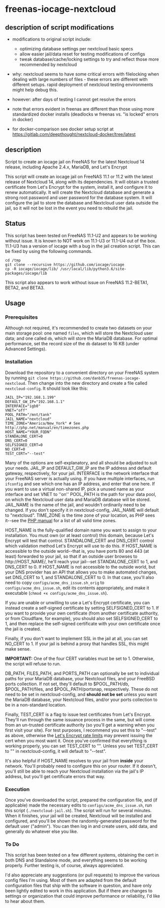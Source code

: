 # freenas-iocage-nextcloud

## description of script modifications
* modifications to original script include:
  * optimizing database settings per nextcloud basic specs
  * allow easier jail/data reset for testing modifications of configs
  * tweak database/cache/locking settings to try and reflect those more recommended by nextcloud
* why: nextcloud seems to have some critical errors with filelocking when dealing with large numbers of files - these errors are different with different setups. rapid deployment of nextcloud testing environments might help debug this.
* however: after days of testing I cannot get resolve the errors

* note that errors evident in freenas are different than those using more standardized docker installs (deadlocks w freenas vs. "is locked" errors in docker)
* for docker-comparison see docker setup script at https://gitlab.com/deepthought/nextcloud-docker/tree/latest

## description
Script to create an iocage jail on FreeNAS for the latest Nextcloud 14 release, including Apache 2.4.x, MariaDB, and Let's Encrypt

This script will create an iocage jail on FreeNAS 11.1 or 11.2 with the latest release of Nextcloud 14, along with its dependencies.  It will obtain a trusted certificate from Let's Encrypt for the system, install it, and configure it to renew automatically.  It will create the Nextcloud database and generate a strong root password and user password for the database system.  It will configure the jail to store the database and Nextcloud user data outside the jail, so it will not be lost in the event you need to rebuild the jail.

## Status
This script has been tested on FreeNAS 11.1-U2 and appears to be working without issue.  It is known to NOT work on 11.1-U3 or 11.1-U4 out of the box. 11.1-U3 has a version of iocage with a bug in the jail creation script. This can be fixed by using the following commands.

```
cd /tmp
git clone --recursive https://github.com/iocage/iocage
cp -R iocage/iocage/lib/ /usr/local/lib/python3.6/site-packages/iocage/lib
```
This script also appears to work without issue on FreeNAS 11.2-BETA1, BETA2, and BETA3.

## Usage

### Prerequisites
Although not required, it's recommended to create two datasets on your main storage pool: one named `files`, which will store the Nextcloud user data; and one called `db`, which will store the MariaDB database.  For optimal performance, set the record size of the `db` dataset to 16 KB (under Advanced Settings).

### Installation
Download the repository to a convenient directory on your FreeNAS system by running `git clone https://github.com/danb35/freenas-iocage-nextcloud`.  Then change into the new directory and create a file called `nextcloud-config`.  It should look like this:
```
JAIL_IP="192.168.1.199"
DEFAULT_GW_IP="192.168.1.1"
INTERFACE="igb0"
VNET="off"
POOL_PATH="/mnt/tank"
JAIL_NAME="nextcloud"
TIME_ZONE="America/New_York" # See http://php.net/manual/en/timezones.php
HOST_NAME="YOUR_FQDN"
STANDALONE_CERT=0
DNS_CERT=0
SELFSIGNED_CERT=0
NO_CERT=0
TEST_CERT="--test"
```
Many of the options are self-explanatory, and all should be adjusted to suit your needs.  JAIL_IP and DEFAULT_GW_IP are the IP address and default gateway, respectively, for your jail.  INTERFACE is the network interface that your FreeNAS server is actually using.  If you have multiple interfaces, run `ifconfig` and see which one has an IP address, and enter that one here. If you want to use a virtual non-shared IP, pick a unused name as your interface and set VNET to ''on''  POOL_PATH is the path for your data pool, on which the Nextcloud user data and MariaDB database will be stored.  JAIL_NAME is the name of the jail, and wouldn't ordinarily need to be changed.  If you don't specify it in nextcloud-config, JAIL_NAME will default to "nextcloud".  TIME_ZONE is the time zone of your location, as PHP sees it--see the [PHP manual](http://php.net/manual/en/timezones.php) for a list of all valid time zones.

HOST_NAME is the fully-qualified domain name you want to assign to your installation.  You must own (or at least control) this domain, because Let's Encrypt will test that control.  STANDALONE_CERT and DNS_CERT control which validation method Let's Encrypt will use to do this.  If HOST_NAME is accessible to the outside world--that is, you have ports 80 and 443 (at least) forwarded to your jail, so that if an outside user browses to http://HOST_NAME/, he'll reach your jail--set STANDALONE_CERT to 1, and DNS_CERT to 0.  If HOST_NAME is not accessible to the outside world, but your DNS provider has an API that allows you to make automated changes, set DNS_CERT to 1, and STANDALONE_CERT to 0.  In that case, you'll also need to copy `configs/acme_dns_issue.sh_orig` to `configs/acme_dns_issue.sh`, edit its contents appropriately, and make it executable (`chmod +x configs/acme_dns_issue.sh`).

If you are unable or unwilling to use a Let's Encrypt certificate, you can instead create a self-signed certificate by setting SELFSIGNED_CERT to 1.  If you want to provide your own certificate (from another certificate authority, or from Cloudflare, for example), you should also set SELFSIGNED_CERT to 1, and then replace the self-signed certificate with your own certificate once the jail is created.

Finally, if you don't want to implement SSL in the jail at all, you can set NO_CERT to 1.  If your jail is behind a proxy that handles SSL, this might make sense.

**IMPORTANT:**  One of the four CERT variables must be set to 1.  Otherwise, the script will refuse to run.

DB_PATH, FILES_PATH, and PORTS_PATH can optionally be set to individual paths for your MariaDB database, your Nextcloud files, and your FreeBSD ports collection.  If not set, they'll default to $POOL_PATH/db, $POOL_PATH/files, and $POOL_PATH/portsnap, respectively.  These do not need to be set in nextcloud-config, and **should not be set** unless you want the MariaDB database, your Nextcloud files, and/or your ports collection to be in a non-standard location.

Finally, TEST_CERT is a flag to issue test certificates from Let's Encrypt.  They'll run through the same issuance process in the same, but will come from an un-trusted certificate authority (so you'll get a warning when you first visit your site).  For test purposes, I recommend you set this to "--test" as above, otherwise the [Let's Encrypt rate limits](https://letsencrypt.org/docs/rate-limits/) may prevent issuing the cert when you most want it.  Once you've confirmed that everything is working properly, you can set TEST_CERT to "".  Unless you set TEST_CERT to "" in nextcloud-config, it will default to "--test".

It's also helpful if HOST_NAME resolves to your jail from **inside** your network.  You'll probably need to configure this on your router.  If it doesn't, you'll still be able to reach your Nextcloud installation via the jail's IP address, but you'll get certificate errors that way.

### Execution
Once you've downloaded the script, prepared the configuration file, and (if applicable) made the necessary edits to `configs/acme_dns_issue.sh`, run this script (`./nextcloud-jail.sh`).  The script will run for several minutes.  When it finishes, your jail will be created, Nextcloud will be installed and configured, and you'll be shown the randomly-generated password for the default user ("admin").  You can then log in and create users, add data, and generally do whatever else you like.

### To Do
This script has been tested on a few different systems, obtaining the cert in both DNS and Standalone mode, and everything seems to be working properly.  Further testing is, of course, always appreciated.

I'd also appreciate any suggestions (or pull requests) to improve the various config files I'm using.  Most of them are adapted from the default configuration files that ship with the software in question, and have only been lightly edited to work in this application.  But if there are changes to settings or organization that could improve performance or reliability, I'd like to hear about them.
